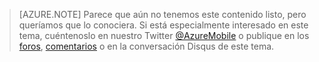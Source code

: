 >[AZURE.NOTE] Parece que aún no tenemos este contenido listo, pero queríamos que lo conociera. Si está especialmente interesado en este tema, cuéntenoslo en nuestro Twitter [@AzureMobile](https://twitter.com/AzureMobile) o publique en los [foros](http://social.msdn.microsoft.com/Forums/windowsazure/es-es/home?forum=azuremobile), [comentarios](http://feedback.azure.com/forums/216254-mobile-services) o en la conversación Disqus de este tema.


<!--HONumber=42-->
